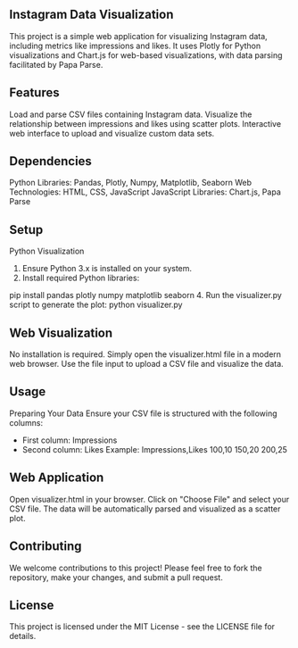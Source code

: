 ## Instagram Data Visualization
This project is a simple web application for visualizing Instagram data, including metrics like impressions and likes. It uses Plotly for Python visualizations and Chart.js for web-based visualizations, with data parsing facilitated by Papa Parse.

## Features
Load and parse CSV files containing Instagram data.
Visualize the relationship between impressions and likes using scatter plots.
Interactive web interface to upload and visualize custom data sets.

## Dependencies
Python Libraries: Pandas, Plotly, Numpy, Matplotlib, Seaborn
Web Technologies: HTML, CSS, JavaScript
JavaScript Libraries: Chart.js, Papa Parse

## Setup
Python Visualization
1. Ensure Python 3.x is installed on your system.
2. Install required Python libraries:

pip install pandas plotly numpy matplotlib seaborn
4. Run the visualizer.py script to generate the plot:
python visualizer.py

## Web Visualization
No installation is required. Simply open the visualizer.html file in a modern web browser.
Use the file input to upload a CSV file and visualize the data.

## Usage
Preparing Your Data
Ensure your CSV file is structured with the following columns:

- First column: Impressions
- Second column: Likes
Example:
Impressions,Likes
100,10
150,20
200,25

## Web Application
Open visualizer.html in your browser.
Click on "Choose File" and select your CSV file.
The data will be automatically parsed and visualized as a scatter plot.

## Contributing
We welcome contributions to this project! Please feel free to fork the repository, make your changes, and submit a pull request.

## License
This project is licensed under the MIT License - see the LICENSE file for details.
